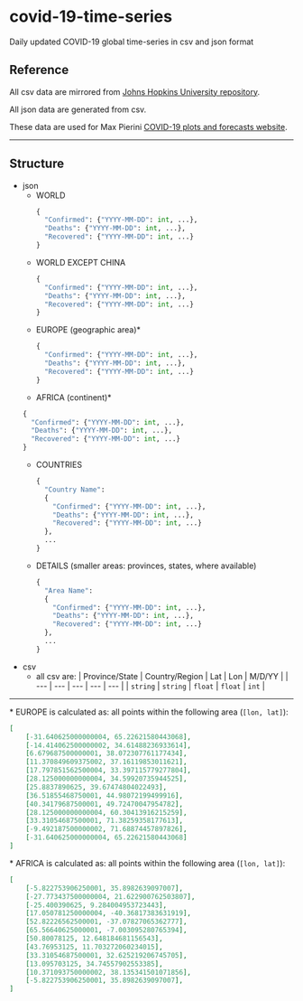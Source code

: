 # covid-19-time-series
Daily updated COVID-19 global time-series in csv and json format

## Reference
All csv data are mirrored from <a href="https://github.com/CSSEGISandData/COVID-19">Johns Hopkins University repository</a>.

All json data are generated from csv.

These data are used for Max Pierini <a href="https://www.maxpierini.it/ncov/covid-19.php">COVID-19 plots and forecasts website</a>.

***

## Structure 

- json
  - WORLD
    ```python
    {
      "Confirmed": {"YYYY-MM-DD": int, ...},
      "Deaths": {"YYYY-MM-DD": int, ...},
      "Recovered": {"YYYY-MM-DD": int, ...}
    }
    ```
  - WORLD EXCEPT CHINA
    ```python
    {
      "Confirmed": {"YYYY-MM-DD": int, ...},
      "Deaths": {"YYYY-MM-DD": int, ...},
      "Recovered": {"YYYY-MM-DD": int, ...}
    }
    ```
  - EUROPE (geographic area)*
    ```python
    {
      "Confirmed": {"YYYY-MM-DD": int, ...},
      "Deaths": {"YYYY-MM-DD": int, ...},
      "Recovered": {"YYYY-MM-DD": int, ...}
    }
    ```
   - AFRICA (continent)*
    ```python
    {
      "Confirmed": {"YYYY-MM-DD": int, ...},
      "Deaths": {"YYYY-MM-DD": int, ...},
      "Recovered": {"YYYY-MM-DD": int, ...}
    }
    ```
  - COUNTRIES
    ```python
    {
      "Country Name":
      {
        "Confirmed": {"YYYY-MM-DD": int, ...},
        "Deaths": {"YYYY-MM-DD": int, ...},
        "Recovered": {"YYYY-MM-DD": int, ...}
      },
      ...
    }
    ```
  - DETAILS (smaller areas: provinces, states, where available)
    ```python
    {
      "Area Name":
      {
        "Confirmed": {"YYYY-MM-DD": int, ...},
        "Deaths": {"YYYY-MM-DD": int, ...},
        "Recovered": {"YYYY-MM-DD": int, ...}
      },
      ...
    }
    ```
- csv
  - all csv are:
    | Province/State | Country/Region | Lat | Lon | M/D/YY |
    | --- | --- | --- | --- | --- |
    | `string` | `string` | `float` | `float` | `int` |

---
\* EUROPE is calculated as: all points within the following area (`[lon, lat]`):
```json
[
    [-31.640625000000004, 65.22621580443068],
    [-14.414062500000002, 34.61488236933614],
    [6.679687500000001, 38.072307761177434],
    [11.370849609375002, 37.16119853011621],
    [17.797851562500004, 33.397115779277804],
    [28.125000000000004, 34.59920735944525],
    [25.8837890625, 39.67474804022493],
    [36.51855468750001, 44.98072199499916],
    [40.34179687500001, 49.72470047954782],
    [28.125000000000004, 60.30413916215259],
    [33.31054687500001, 71.38259358177613],
    [-9.492187500000002, 71.68874457897826],
    [-31.640625000000004, 65.22621580443068]
]
```
\* AFRICA is calculated as: all points within the following area (`[lon, lat]`):
```json
[
    [-5.822753906250001, 35.8982639097007],
    [-27.773437500000004, 21.622900762503807],
    [-25.400390625, 9.284004953723443],
    [17.050781250000004, -40.36817383631919],
    [52.82226562500001, -37.07827065362777],
    [65.56640625000001, -7.003095280765394],
    [50.80078125, 12.648184681156543],
    [43.76953125, 11.703272060234015],
    [33.31054687500001, 32.625219206745705],
    [13.095703125, 34.74557902553385],
    [10.371093750000002, 38.135341501071856],
    [-5.822753906250001, 35.8982639097007],
]
```
